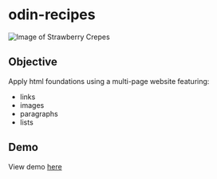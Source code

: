 # odin-recipes

![Image of Strawberry Crepes](https://www.allrecipes.com/thmb/XqUA3oM4yrXH05nQbXwxNA5I_Nk=/0x512/filters:no_upscale():max_bytes(150000):strip_icc():format(webp)/AR-143886-creamy-strawberry-crepes-DDMFS-3x4-88986b3dae634ed586509e8e038b764c.jpg)

## Objective
Apply html foundations using a multi-page website featuring:
- links
- images
- paragraphs
- lists

## Demo

View demo [here](https://rubenrossbach.github.io/odin-recipes/)